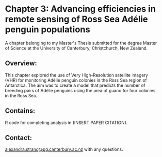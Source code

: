 # Chapter 3: Advancing efficiencies in remote sensing of Ross Sea Adélie penguin populations
A chapter belonging to my Master's Thesis submitted for the degree Master of Science at the University of Canterbury, Christchurch, New Zealand. 

## Overview:
This chapter explored the use of Very High-Resolution satellite imagery (VHR) for monitoring Adélie penguin colonies in the Ross Sea region of Antarctica. The aim was to create a model that predicts the number of breeding pairs of Adélie penguins using the area of guano for four colonies in the Ross Sea. 

## Contains:
R code for completing analysis in (INSERT PAPER CITATION).

## Contact:
alexandra.strang@pg.canterbury.ac.nz with any questions.
